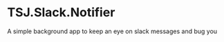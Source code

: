 TSJ.Slack.Notifier
==================

A simple background app to keep an eye on slack messages and bug you
